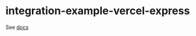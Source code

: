 # integration-example-vercel-express

See [docs](https://www.dotenv.org/docs/integrations/vercel-express)
